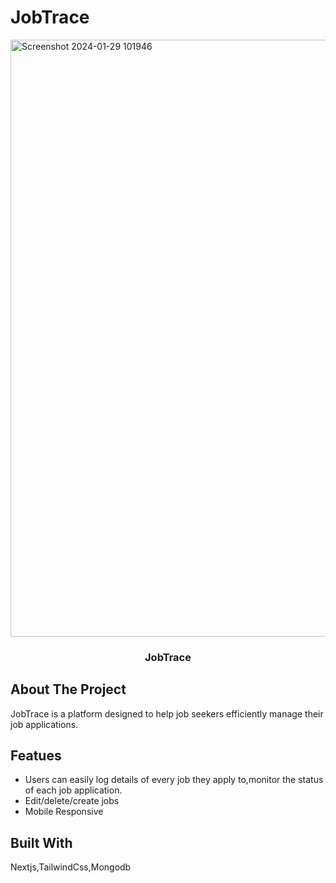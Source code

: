 # JobTrace
<img width="955" alt="Screenshot 2024-01-29 101946" src="https://github.com/barkhayadav12/JobTrace/assets/143165059/41f224cd-3bcb-41eb-8d4a-f870920a111f">
<p align="center">
  <h3 align="center">JobTrace</h3>
  
## About The Project

JobTrace is a platform designed to help job seekers efficiently manage their job applications.

## Featues
<ul>
  <li>Users can easily log details of every job they apply to,monitor the status of each job application.</li>
  <li>Edit/delete/create jobs</li>
  <li>Mobile Responsive</li>
</ul>

## Built With

Nextjs,TailwindCss,Mongodb
